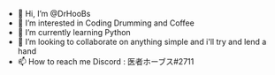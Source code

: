 - 👋 Hi, I’m @DrHooBs
- 👀 I’m interested in Coding Drumming and Coffee
- 🌱 I’m currently learning Python
- 💞️ I’m looking to collaborate on anything simple and i'll try and lend a hand
- 📫 How to reach me Discord : 医者ホーブス#2711

<!---
DrHooBs/DrHooBs is a ✨ special ✨ repository because its `README.md` (this file) appears on your GitHub profile.
You can click the Preview link to take a look at your changes.
--->
